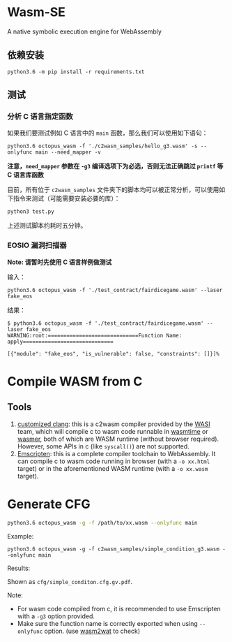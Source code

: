 # Wasm-SE
A native symbolic execution engine for WebAssembly

## 依赖安装
```shell
python3.6 -m pip install -r requirements.txt
```

## 测试

### 分析 C 语言指定函数
如果我们要测试例如 C 语言中的 `main` 函数，那么我们可以使用如下语句：
```shell
python3.6 octopus_wasm -f './c2wasm_samples/hello_g3.wasm' -s --onlyfunc main --need_mapper -v
```
**注意，`need_mapper` 参数在 `-g3` 编译选项下为必选，否则无法正确跳过 `printf` 等 C 语言库函数**

目前，所有位于 `c2wasm_samples` 文件夹下的脚本均可以被正常分析，可以使用如下指令来测试（可能需要安装必要的库）：
```shell
python3 test.py
```
上述测试脚本约耗时五分钟。

### EOSIO 漏洞扫描器
**Note: 请暂时先使用 C 语言样例做测试**

输入：
```shell
python3.6 octopus_wasm -f './test_contract/fairdicegame.wasm' --laser fake_eos
```

结果：
```shell
$ python3.6 octopus_wasm -f './test_contract/fairdicegame.wasm' --laser fake_eos
WARNING:root:=============================Function Name: apply=============================

[{"module": "fake_eos", "is_vulnerable": false, "constraints": []}]%
```

# Compile WASM from C

## Tools

1. [customized clang](https://github.com/bytecodealliance/wasmtime/blob/main/docs/WASI-tutorial.md#from-c): this is a c2wasm compiler provided by the [WASI](https://wasi.dev/) team, which will compile c to wasm code runnable in [wasmtime](https://wasmtime.dev/) or [wasmer](https://wasmer.io/), both of which are WASM runtime (without browser required). However, some APIs in c (like `syscall()`) are not supported.
2. [Emscripten](https://emscripten.org/): this is a complete compiler toolchain to WebAssembly. It can compile c to wasm code running in browser (with a `-o xx.html` target) or in the aforementioned WASM runtime (with a `-o xx.wasm` target).

# Generate CFG

```bash
python3.6 octopus_wasm -g -f /path/to/xx.wasm --onlyfunc main
```

Example:

```
python3.6 octopus_wasm -g -f c2wasm_samples/simple_condition_g3.wasm --onlyfunc main
```

Results:

Shown as `cfg/simple_conditon.cfg.gv.pdf`.

Note:

- For wasm code compiled from c, it is recommended to use Emscripten with a `-g3` option provided. 
- Make sure the function name is correctly exported when using `--onlyfunc` option. (use [wasm2wat](https://github.com/WebAssembly/wabt) to check)